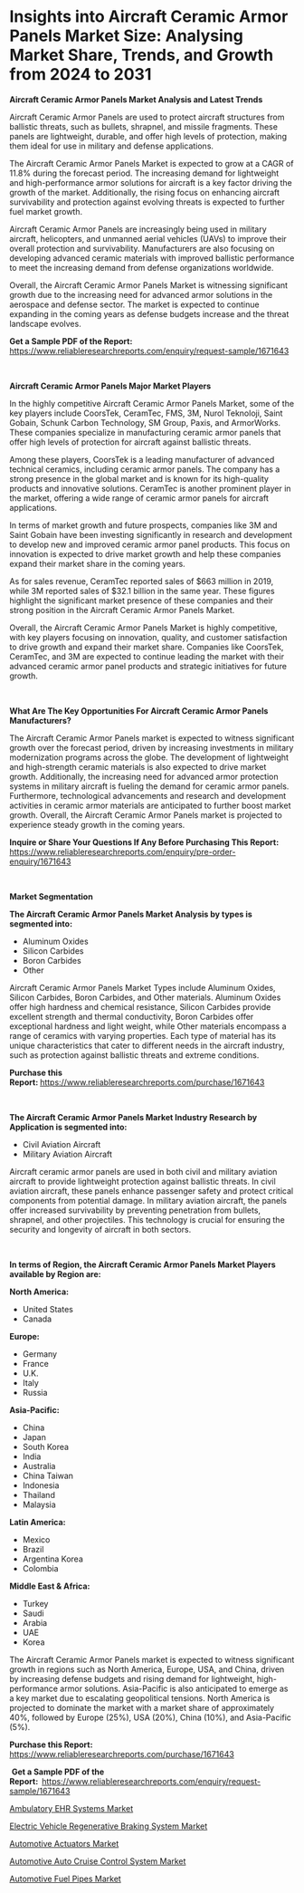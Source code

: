 <p><h1>Insights into Aircraft Ceramic Armor Panels Market Size: Analysing Market Share, Trends, and Growth from 2024 to 2031</h1></p><p><strong>Aircraft Ceramic Armor Panels Market Analysis and Latest Trends</strong></p>
<p><p>Aircraft Ceramic Armor Panels are used to protect aircraft structures from ballistic threats, such as bullets, shrapnel, and missile fragments. These panels are lightweight, durable, and offer high levels of protection, making them ideal for use in military and defense applications.</p><p>The Aircraft Ceramic Armor Panels Market is expected to grow at a CAGR of 11.8% during the forecast period. The increasing demand for lightweight and high-performance armor solutions for aircraft is a key factor driving the growth of the market. Additionally, the rising focus on enhancing aircraft survivability and protection against evolving threats is expected to further fuel market growth.</p><p>Aircraft Ceramic Armor Panels are increasingly being used in military aircraft, helicopters, and unmanned aerial vehicles (UAVs) to improve their overall protection and survivability. Manufacturers are also focusing on developing advanced ceramic materials with improved ballistic performance to meet the increasing demand from defense organizations worldwide.</p><p>Overall, the Aircraft Ceramic Armor Panels Market is witnessing significant growth due to the increasing need for advanced armor solutions in the aerospace and defense sector. The market is expected to continue expanding in the coming years as defense budgets increase and the threat landscape evolves.</p></p>
<p><strong>Get a Sample PDF of the Report:&nbsp;</strong> <a href="https://www.reliableresearchreports.com/enquiry/request-sample/1671643">https://www.reliableresearchreports.com/enquiry/request-sample/1671643</a></p>
<p>&nbsp;</p>
<p><strong>Aircraft Ceramic Armor Panels Major Market Players</strong></p>
<p><p>In the highly competitive Aircraft Ceramic Armor Panels Market, some of the key players include CoorsTek, CeramTec, FMS, 3M, Nurol Teknoloji, Saint Gobain, Schunk Carbon Technology, SM Group, Paxis, and ArmorWorks. These companies specialize in manufacturing ceramic armor panels that offer high levels of protection for aircraft against ballistic threats.</p><p>Among these players, CoorsTek is a leading manufacturer of advanced technical ceramics, including ceramic armor panels. The company has a strong presence in the global market and is known for its high-quality products and innovative solutions. CeramTec is another prominent player in the market, offering a wide range of ceramic armor panels for aircraft applications.</p><p>In terms of market growth and future prospects, companies like 3M and Saint Gobain have been investing significantly in research and development to develop new and improved ceramic armor panel products. This focus on innovation is expected to drive market growth and help these companies expand their market share in the coming years.</p><p>As for sales revenue, CeramTec reported sales of $663 million in 2019, while 3M reported sales of $32.1 billion in the same year. These figures highlight the significant market presence of these companies and their strong position in the Aircraft Ceramic Armor Panels Market.</p><p>Overall, the Aircraft Ceramic Armor Panels Market is highly competitive, with key players focusing on innovation, quality, and customer satisfaction to drive growth and expand their market share. Companies like CoorsTek, CeramTec, and 3M are expected to continue leading the market with their advanced ceramic armor panel products and strategic initiatives for future growth.</p></p>
<p>&nbsp;</p>
<p><strong>What Are The Key Opportunities For Aircraft Ceramic Armor Panels Manufacturers?</strong></p>
<p><p>The Aircraft Ceramic Armor Panels market is expected to witness significant growth over the forecast period, driven by increasing investments in military modernization programs across the globe. The development of lightweight and high-strength ceramic materials is also expected to drive market growth. Additionally, the increasing need for advanced armor protection systems in military aircraft is fueling the demand for ceramic armor panels. Furthermore, technological advancements and research and development activities in ceramic armor materials are anticipated to further boost market growth. Overall, the Aircraft Ceramic Armor Panels market is projected to experience steady growth in the coming years.</p></p>
<p><strong>Inquire or Share Your Questions If Any Before Purchasing This Report:</strong> <a href="https://www.reliableresearchreports.com/enquiry/pre-order-enquiry/1671643">https://www.reliableresearchreports.com/enquiry/pre-order-enquiry/1671643</a></p>
<p>&nbsp;</p>
<p><strong>Market Segmentation</strong></p>
<p><strong>The Aircraft Ceramic Armor Panels Market Analysis by types is segmented into:</strong></p>
<p><ul><li>Aluminum Oxides</li><li>Silicon Carbides</li><li>Boron Carbides</li><li>Other</li></ul></p>
<p><p>Aircraft Ceramic Armor Panels Market Types include Aluminum Oxides, Silicon Carbides, Boron Carbides, and Other materials. Aluminum Oxides offer high hardness and chemical resistance, Silicon Carbides provide excellent strength and thermal conductivity, Boron Carbides offer exceptional hardness and light weight, while Other materials encompass a range of ceramics with varying properties. Each type of material has its unique characteristics that cater to different needs in the aircraft industry, such as protection against ballistic threats and extreme conditions.</p></p>
<p><strong>Purchase this Report:&nbsp;</strong><a href="https://www.reliableresearchreports.com/purchase/1671643">https://www.reliableresearchreports.com/purchase/1671643</a></p>
<p>&nbsp;</p>
<p><strong>The Aircraft Ceramic Armor Panels Market Industry Research by Application is segmented into:</strong></p>
<p><ul><li>Civil Aviation Aircraft</li><li>Military Aviation Aircraft</li></ul></p>
<p><p>Aircraft ceramic armor panels are used in both civil and military aviation aircraft to provide lightweight protection against ballistic threats. In civil aviation aircraft, these panels enhance passenger safety and protect critical components from potential damage. In military aviation aircraft, the panels offer increased survivability by preventing penetration from bullets, shrapnel, and other projectiles. This technology is crucial for ensuring the security and longevity of aircraft in both sectors.</p></p>
<p>&nbsp;</p>
<p><strong>In terms of Region, the Aircraft Ceramic Armor Panels Market Players available by Region are:</strong></p>
<p>
    <p> <strong> North America: </strong>
        <ul>
            <li>United States</li>
            <li>Canada</li>
        </ul>
        </p> 
    <p> <strong> Europe: </strong>
        <ul>
            <li>Germany</li>
            <li>France</li>
            <li>U.K.</li>
            <li>Italy</li>
            <li>Russia</li>
        </ul>
        </p> 
    <p> <strong> Asia-Pacific: </strong>
        <ul>
            <li>China</li>
            <li>Japan</li>
            <li>South Korea</li>
            <li>India</li>
            <li>Australia</li>
            <li>China Taiwan</li>
            <li>Indonesia</li>
            <li>Thailand</li>
            <li>Malaysia</li>
        </ul>
        </p> 
    <p> <strong> Latin America: </strong>
        <ul>
            <li>Mexico</li>
            <li>Brazil</li>
            <li>Argentina Korea</li>
            <li>Colombia</li>
        </ul>
        </p> 
    <p> <strong> Middle East & Africa: </strong>
        <ul>
            <li>Turkey</li>
            <li>Saudi</li>
            <li>Arabia</li>
            <li>UAE</li>
            <li>Korea</li>
        </ul>
    </p>
    </p>
<p><p>The Aircraft Ceramic Armor Panels market is expected to witness significant growth in regions such as North America, Europe, USA, and China, driven by increasing defense budgets and rising demand for lightweight, high-performance armor solutions. Asia-Pacific is also anticipated to emerge as a key market due to escalating geopolitical tensions. North America is projected to dominate the market with a market share of approximately 40%, followed by Europe (25%), USA (20%), China (10%), and Asia-Pacific (5%).</p></p>
<p><strong>Purchase this Report: </strong><a href="https://www.reliableresearchreports.com/purchase/1671643">https://www.reliableresearchreports.com/purchase/1671643</a></p>
<p>&nbsp;<strong>Get a Sample PDF of the Report:&nbsp;&nbsp;</strong><a href="https://www.reliableresearchreports.com/enquiry/request-sample/1671643">https://www.reliableresearchreports.com/enquiry/request-sample/1671643</a></p>
<p><strong></strong></p>
<p><p><a href="https://medium.com/@bradomar67436/ambulatory-ehr-systems-market-outlook-industry-overview-and-forecast-2024-to-2031-b4c30d7fceb0">Ambulatory EHR Systems Market</a></p><p><a href="https://github.com/prosalinda88/Market-Research-Report-List-3/blob/main/electric-vehicle-regenerative-braking-system-market.md">Electric Vehicle Regenerative Braking System Market</a></p><p><a href="https://issuu.com/reportprime-2/docs/automotive-actuators-market-size-2030.pptx">Automotive Actuators Market</a></p><p><a href="https://issuu.com/reportprime-2/docs/automotive-auto-cruise-control-system-market-size-">Automotive Auto Cruise Control System Market</a></p><p><a href="https://github.com/NorbertYates/Market-Research-Report-List-3/blob/main/automotive-fuel-pipes-market.md">Automotive Fuel Pipes Market</a></p></p>